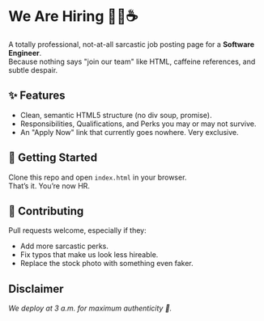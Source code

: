 # We Are Hiring 👩‍💻☕

A totally professional, not-at-all sarcastic job posting page for a **Software Engineer**.  
Because nothing says "join our team" like HTML, caffeine references, and subtle despair.

## ✨ Features

- Clean, semantic HTML5 structure (no div soup, promise).
- Responsibilities, Qualifications, and Perks you may or may not survive.
- An "Apply Now" link that currently goes nowhere. Very exclusive.

## 🚀 Getting Started

Clone this repo and open `index.html` in your browser.  
That’s it. You’re now HR.

## 🤝 Contributing

Pull requests welcome, especially if they:

- Add more sarcastic perks.
- Fix typos that make us look less hireable.
- Replace the stock photo with something even faker.

## Disclaimer

 _We deploy at 3 a.m. for maximum authenticity 🌙._
